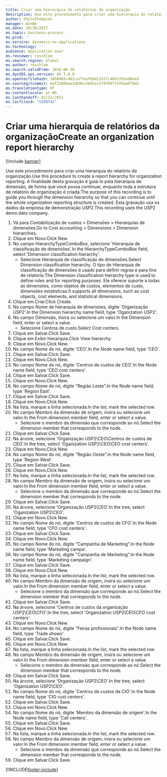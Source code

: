```yaml
---
title: Criar uma hierarquia de relatórios da organização
description: Use este procedimento para criar uma hierarquia do relatório da organização.
author: ShylaThompson
manager: AnnBe
ms.date: 10/30/2017
ms.topic: business-process
ms.prod: ''
ms.service: dynamics-ax-applications
ms.technology: ''
audience: Application User
ms.reviewer: roschlom
ms.search.region: Global
ms.author: roschlom
ms.search.validFrom: 2016-06-30
ms.dyn365.ops.version: AX 7.0.0
ms.openlocfilehash: 3db8465c462caffeaf6bd12d17c4b61355ed8eed
ms.sourcegitcommit: eaf330dbee1db96c20d5ac479f007747bea079eb
ms.translationtype: HT
ms.contentlocale: pt-BR
ms.lasthandoff: 02/15/2021
ms.locfileid: "5208742"
---
```

# <a name="create-an-organization-report-hierarchy"></a><span data-ttu-id="63f60-103">Criar uma hierarquia de relatórios da organização</span><span class="sxs-lookup"><span data-stu-id="63f60-103">Create an organization report hierarchy</span></span>

[!include [banner](../../includes/banner.md)]

<span data-ttu-id="63f60-104">Use este procedimento para criar uma hierarquia do relatório da organização.</span><span class="sxs-lookup"><span data-stu-id="63f60-104">Use this procedure to create a report hierarchy for organization reporting.</span></span> <span data-ttu-id="63f60-105">A finalidade desta gravação é guiá-lo pela hierarquia de dimensão, de forma que você possa continuar, enquanto toda a estrutura de relatório de organização é criada.</span><span class="sxs-lookup"><span data-stu-id="63f60-105">The purpose of this recording is to guide you through the dimension hierarchy so that you can continue until the whole organization reporting structure is created.</span></span> <span data-ttu-id="63f60-106">Esta gravação usa os dados da empresa de demonstração USP2.</span><span class="sxs-lookup"><span data-stu-id="63f60-106">This recording uses the USP2 demo data company.</span></span>

1. <span data-ttu-id="63f60-107">Vá para Contabilização de custos > Dimensões > Hierarquias de dimensões.</span><span class="sxs-lookup"><span data-stu-id="63f60-107">Go to Cost accounting > Dimensions > Dimension hierarchies.</span></span>
2. <span data-ttu-id="63f60-108">Clique em Novo.</span><span class="sxs-lookup"><span data-stu-id="63f60-108">Click New.</span></span>
3. <span data-ttu-id="63f60-109">No campo HierarchyTypeComboBox, selecione 'Hierarquia de classificação de dimensões'.</span><span class="sxs-lookup"><span data-stu-id="63f60-109">In the HierarchyTypeComboBox field, select 'Dimension classification hierarchy'.</span></span>
    * <span data-ttu-id="63f60-110">Selecione Hierarquia de classificação de dimensões.</span><span class="sxs-lookup"><span data-stu-id="63f60-110">Select Dimension classification hierarchy.</span></span> <span data-ttu-id="63f60-111">O tipo de Hierarquia de classificação de dimensões é usado para definir regras e para fins de relatório.</span><span class="sxs-lookup"><span data-stu-id="63f60-111">The Dimension classification hierarchy type is used to define rules and for reporting purposes.</span></span> <span data-ttu-id="63f60-112">Ele oferece suporte a todas as dimensões, como objetos de custos, elementos de custo, dimensões estatísticas.</span><span class="sxs-lookup"><span data-stu-id="63f60-112">It supports all dimensions, such as cost objects, cost elements, and statistical dimensions.</span></span>  
4. <span data-ttu-id="63f60-113">Clique em Criar.</span><span class="sxs-lookup"><span data-stu-id="63f60-113">Click Create.</span></span>
5. <span data-ttu-id="63f60-114">No campo Nome de hierarquia de dimensões, digite 'Organização USP2'.</span><span class="sxs-lookup"><span data-stu-id="63f60-114">In the Dimension hierarchy name field, type 'Oganization USP2'.</span></span>
6. <span data-ttu-id="63f60-115">No campo Dimensão, insira ou selecione um valor.</span><span class="sxs-lookup"><span data-stu-id="63f60-115">In the Dimension field, enter or select a value.</span></span>
    * <span data-ttu-id="63f60-116">Selecione Centros de custo.</span><span class="sxs-lookup"><span data-stu-id="63f60-116">Select Cost centers.</span></span>  
7. <span data-ttu-id="63f60-117">Clique em Salvar.</span><span class="sxs-lookup"><span data-stu-id="63f60-117">Click Save.</span></span>
8. <span data-ttu-id="63f60-118">Clique em Exibir hierarquia.</span><span class="sxs-lookup"><span data-stu-id="63f60-118">Click View hierarchy.</span></span>
9. <span data-ttu-id="63f60-119">Clique em Novo.</span><span class="sxs-lookup"><span data-stu-id="63f60-119">Click New.</span></span>
10. <span data-ttu-id="63f60-120">No campo Nome do nó, digite 'CEO'.</span><span class="sxs-lookup"><span data-stu-id="63f60-120">In the Node name field, type 'CEO'.</span></span>
11. <span data-ttu-id="63f60-121">Clique em Salvar.</span><span class="sxs-lookup"><span data-stu-id="63f60-121">Click Save.</span></span>
12. <span data-ttu-id="63f60-122">Clique em Novo.</span><span class="sxs-lookup"><span data-stu-id="63f60-122">Click New.</span></span>
13. <span data-ttu-id="63f60-123">No campo Nome do nó, digite 'Centros de custos de CEO'.</span><span class="sxs-lookup"><span data-stu-id="63f60-123">In the Node name field, type 'CEO cost centers'.</span></span>
14. <span data-ttu-id="63f60-124">Clique em Salvar.</span><span class="sxs-lookup"><span data-stu-id="63f60-124">Click Save.</span></span>
15. <span data-ttu-id="63f60-125">Clique em Novo.</span><span class="sxs-lookup"><span data-stu-id="63f60-125">Click New.</span></span>
16. <span data-ttu-id="63f60-126">No campo Nome do nó, digite "Região Leste".</span><span class="sxs-lookup"><span data-stu-id="63f60-126">In the Node name field, type 'Region East'.</span></span>
17. <span data-ttu-id="63f60-127">Clique em Salvar.</span><span class="sxs-lookup"><span data-stu-id="63f60-127">Click Save.</span></span>
18. <span data-ttu-id="63f60-128">Clique em Novo.</span><span class="sxs-lookup"><span data-stu-id="63f60-128">Click New.</span></span>
19. <span data-ttu-id="63f60-129">Na lista, marque a linha selecionada.</span><span class="sxs-lookup"><span data-stu-id="63f60-129">In the list, mark the selected row.</span></span>
20. <span data-ttu-id="63f60-130">No campo Membro da dimensão de origem, insira ou selecione um valor.</span><span class="sxs-lookup"><span data-stu-id="63f60-130">In the From dimension member field, enter or select a value.</span></span>
    * <span data-ttu-id="63f60-131">Selecione o membro da dimensão que corresponde ao nó.</span><span class="sxs-lookup"><span data-stu-id="63f60-131">Select the dimension member that corresponds to the node.</span></span>  
21. <span data-ttu-id="63f60-132">Clique em Salvar.</span><span class="sxs-lookup"><span data-stu-id="63f60-132">Click Save.</span></span>
22. <span data-ttu-id="63f60-133">Na árvore, selecione 'Organização USP2\CEO\Centros de custos de CEO'.</span><span class="sxs-lookup"><span data-stu-id="63f60-133">In the tree, select 'Oganization USP2\CEO\CEO cost centers'.</span></span>
23. <span data-ttu-id="63f60-134">Clique em Novo.</span><span class="sxs-lookup"><span data-stu-id="63f60-134">Click New.</span></span>
24. <span data-ttu-id="63f60-135">No campo Nome do nó, digite "Região Oeste".</span><span class="sxs-lookup"><span data-stu-id="63f60-135">In the Node name field, type 'Region West'.</span></span>
25. <span data-ttu-id="63f60-136">Clique em Salvar.</span><span class="sxs-lookup"><span data-stu-id="63f60-136">Click Save.</span></span>
26. <span data-ttu-id="63f60-137">Clique em Novo.</span><span class="sxs-lookup"><span data-stu-id="63f60-137">Click New.</span></span>
27. <span data-ttu-id="63f60-138">Na lista, marque a linha selecionada.</span><span class="sxs-lookup"><span data-stu-id="63f60-138">In the list, mark the selected row.</span></span>
28. <span data-ttu-id="63f60-139">No campo Membro da dimensão de origem, insira ou selecione um valor.</span><span class="sxs-lookup"><span data-stu-id="63f60-139">In the From dimension member field, enter or select a value.</span></span>
    * <span data-ttu-id="63f60-140">Selecione o membro da dimensão que corresponde ao nó.</span><span class="sxs-lookup"><span data-stu-id="63f60-140">Select the dimension member that corresponds to the node.</span></span>  
29. <span data-ttu-id="63f60-141">Clique em Salvar.</span><span class="sxs-lookup"><span data-stu-id="63f60-141">Click Save.</span></span>
30. <span data-ttu-id="63f60-142">Na árvore, selecione 'Organização USP2\CEO'.</span><span class="sxs-lookup"><span data-stu-id="63f60-142">In the tree, select 'Oganization USP2\CEO'.</span></span>
31. <span data-ttu-id="63f60-143">Clique em Novo.</span><span class="sxs-lookup"><span data-stu-id="63f60-143">Click New.</span></span>
32. <span data-ttu-id="63f60-144">No campo Nome do nó, digite 'Centros de custos de CFO'.</span><span class="sxs-lookup"><span data-stu-id="63f60-144">In the Node name field, type 'CFO cost centers'.</span></span>
33. <span data-ttu-id="63f60-145">Clique em Salvar.</span><span class="sxs-lookup"><span data-stu-id="63f60-145">Click Save.</span></span>
34. <span data-ttu-id="63f60-146">Clique em Novo.</span><span class="sxs-lookup"><span data-stu-id="63f60-146">Click New.</span></span>
35. <span data-ttu-id="63f60-147">No campo Nome do nó, digite "Campanha de Marketing".</span><span class="sxs-lookup"><span data-stu-id="63f60-147">In the Node name field, type 'Marketing campa'.</span></span>
36. <span data-ttu-id="63f60-148">No campo Nome do nó, digite "Campanha de Marketing".</span><span class="sxs-lookup"><span data-stu-id="63f60-148">In the Node name field, type 'Marketing campaign'.</span></span>
37. <span data-ttu-id="63f60-149">Clique em Salvar.</span><span class="sxs-lookup"><span data-stu-id="63f60-149">Click Save.</span></span>
38. <span data-ttu-id="63f60-150">Clique em Novo.</span><span class="sxs-lookup"><span data-stu-id="63f60-150">Click New.</span></span>
39. <span data-ttu-id="63f60-151">Na lista, marque a linha selecionada.</span><span class="sxs-lookup"><span data-stu-id="63f60-151">In the list, mark the selected row.</span></span>
40. <span data-ttu-id="63f60-152">No campo Membro da dimensão de origem, insira ou selecione um valor.</span><span class="sxs-lookup"><span data-stu-id="63f60-152">In the From dimension member field, enter or select a value.</span></span>
    * <span data-ttu-id="63f60-153">Selecione o membro da dimensão que corresponde ao nó.</span><span class="sxs-lookup"><span data-stu-id="63f60-153">Select the dimension member that corresponds to the node.</span></span>  
41. <span data-ttu-id="63f60-154">Clique em Salvar.</span><span class="sxs-lookup"><span data-stu-id="63f60-154">Click Save.</span></span>
42. <span data-ttu-id="63f60-155">Na árvore, selecione 'Centros de custos da organização USP2\CEO\CFO'.</span><span class="sxs-lookup"><span data-stu-id="63f60-155">In the tree, select 'Organization USP2\CEO\CFO cost centers'.</span></span>
43. <span data-ttu-id="63f60-156">Clique em Novo.</span><span class="sxs-lookup"><span data-stu-id="63f60-156">Click New.</span></span>
44. <span data-ttu-id="63f60-157">No campo Nome do nó, digite "Feiras profissionais".</span><span class="sxs-lookup"><span data-stu-id="63f60-157">In the Node name field, type 'Trade shows'.</span></span>
45. <span data-ttu-id="63f60-158">Clique em Salvar.</span><span class="sxs-lookup"><span data-stu-id="63f60-158">Click Save.</span></span>
46. <span data-ttu-id="63f60-159">Clique em Novo.</span><span class="sxs-lookup"><span data-stu-id="63f60-159">Click New.</span></span>
47. <span data-ttu-id="63f60-160">Na lista, marque a linha selecionada.</span><span class="sxs-lookup"><span data-stu-id="63f60-160">In the list, mark the selected row.</span></span>
48. <span data-ttu-id="63f60-161">No campo Membro da dimensão de origem, insira ou selecione um valor.</span><span class="sxs-lookup"><span data-stu-id="63f60-161">In the From dimension member field, enter or select a value.</span></span>
    * <span data-ttu-id="63f60-162">Selecione o membro da dimensão que corresponde ao nó.</span><span class="sxs-lookup"><span data-stu-id="63f60-162">Select the dimension member that corresponds to the node.</span></span>  
49. <span data-ttu-id="63f60-163">Clique em Salvar.</span><span class="sxs-lookup"><span data-stu-id="63f60-163">Click Save.</span></span>
50. <span data-ttu-id="63f60-164">Na árvore, selecione 'Organização USP2\CEO'.</span><span class="sxs-lookup"><span data-stu-id="63f60-164">In the tree, select 'Oganization USP2\CEO'.</span></span>
51. <span data-ttu-id="63f60-165">No campo Nome do nó, digite 'Centros de custos de CIO'.</span><span class="sxs-lookup"><span data-stu-id="63f60-165">In the Node name field, type 'CIO cost centers'.</span></span>
52. <span data-ttu-id="63f60-166">Clique em Salvar.</span><span class="sxs-lookup"><span data-stu-id="63f60-166">Click Save.</span></span>
53. <span data-ttu-id="63f60-167">Clique em Novo.</span><span class="sxs-lookup"><span data-stu-id="63f60-167">Click New.</span></span>
54. <span data-ttu-id="63f60-168">No campo Nome do nó, digite 'Membro da dimensão de origem'.</span><span class="sxs-lookup"><span data-stu-id="63f60-168">In the Node name field, type 'Call centers'.</span></span>
55. <span data-ttu-id="63f60-169">Clique em Salvar.</span><span class="sxs-lookup"><span data-stu-id="63f60-169">Click Save.</span></span>
56. <span data-ttu-id="63f60-170">Clique em Novo.</span><span class="sxs-lookup"><span data-stu-id="63f60-170">Click New.</span></span>
57. <span data-ttu-id="63f60-171">Na lista, marque a linha selecionada.</span><span class="sxs-lookup"><span data-stu-id="63f60-171">In the list, mark the selected row.</span></span>
58. <span data-ttu-id="63f60-172">No campo Membro da dimensão de origem, insira ou selecione um valor.</span><span class="sxs-lookup"><span data-stu-id="63f60-172">In the From dimension member field, enter or select a value.</span></span>
    * <span data-ttu-id="63f60-173">Selecione o membro da dimensão que corresponde ao nó.</span><span class="sxs-lookup"><span data-stu-id="63f60-173">Select the dimension member that corresponds to the node.</span></span>  
59. <span data-ttu-id="63f60-174">Clique em Salvar.</span><span class="sxs-lookup"><span data-stu-id="63f60-174">Click Save.</span></span>



[!INCLUDE[footer-include](../../../includes/footer-banner.md)]
